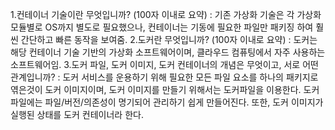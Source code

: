 1.컨테이너 기술이란 무엇입니까? (100자 이내로 요약)
: 기존 가상화 기술은 각 가상화 모듈별로 OS까지 별도로 필요했으나, 컨테이너는 기동에 필요한 파일만 패키징 하여 훨씬 간단하고 빠른 동작을 보여줌.
2.도커란 무엇입니까? (100자 이내로 요약)
: 도커는 해당 컨테이너 기술 기반의 가상화 소프트웨어이며, 클라우드 컴퓨팅에서 자주 사용하는 소프트웨어임.
3.도커 파일, 도커 이미지, 도커 컨테이너의 개념은 무엇이고, 서로 어떤 관계입니까?
: 도커 서비스를 운용하기 위해 필요한 모든 파일 요소를 하나의 패키지로 엮은것이 도커 이미지이며, 도커 이미지를 만들기 위해서는 도커파일을 이용한다. 도커파일에는 파일/버전/의존성이 명기되어 관리하기 쉽게 만들어진다. 
 또한, 도커 이미지가 실행된 상태를 도커 컨테이너라 한다.